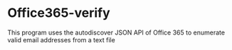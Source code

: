 # Office365-verify
This program uses the autodiscover JSON API of Office 365 to enumerate valid email addresses from a text file
